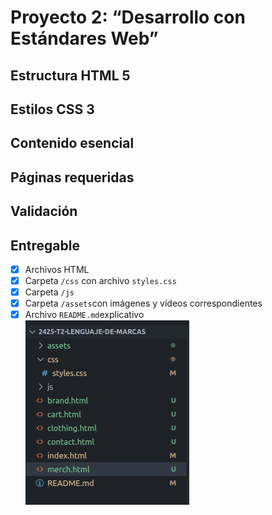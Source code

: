# **Proyecto 2: “Desarrollo con Estándares Web”**
## Estructura HTML 5

## Estilos CSS 3

## Contenido esencial

## Páginas requeridas

## Validación

## Entregable

 - [x] Archivos HTML
 - [x] Carpeta `/css` con archivo `styles.css`
 - [x] Carpeta `/js`
 - [x] Carpeta `/assets`con imágenes y vídeos correspondientes
 - [x] Archivo `README.md`explicativo  
![Estructura de carpetas y entregables.](assets/estructura.png)
